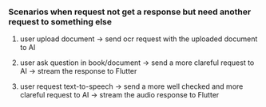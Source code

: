 ### Scenarios when request not get a response but need another request to something else

1. user upload document &rarr; send ocr request with the uploaded document to AI

2. user ask question in book/document &rarr; send a more clareful request to AI &rarr; stream the response to Flutter

3. user request text-to-speech &rarr; send a more well checked and more clareful request to AI &rarr; stream the audio response to Flutter